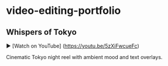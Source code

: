 # video-editing-portfolio
##  Whispers of Tokyo

▶ [Watch on YouTube] (https://youtu.be/5zXiFwcueFc)

Cinematic Tokyo night reel with ambient mood and text overlays.
